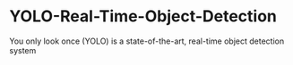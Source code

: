 # YOLO-Real-Time-Object-Detection

You only look once (YOLO) is a state-of-the-art, real-time object detection system
